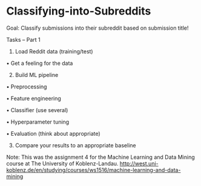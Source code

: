 # Classifying-into-Subreddits

Goal: Classify submissions into their subreddit based on submission title!

Tasks – Part 1

1) Load Reddit data (training/test)

• Get a feeling for the data

2) Build ML pipeline

• Preprocessing

• Feature engineering

• Classifier (use several)

• Hyperparameter tuning

• Evaluation (think about appropriate)

3) Compare your results to an appropriate baseline

Note: This was the assignment 4 for the Machine Learning and Data Mining course at The University of Koblenz-Landau. http://west.uni-koblenz.de/en/studying/courses/ws1516/machine-learning-and-data-mining
